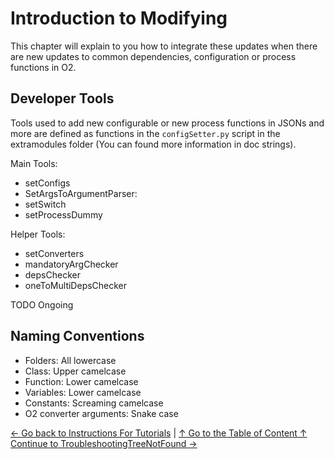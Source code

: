 
# Introduction to Modifying

This chapter will explain to you how to integrate these updates when there are new updates to common dependencies, configuration or process functions in O2.

## Developer Tools

Tools used to add new configurable or new process functions in JSONs and more are defined as functions in the `configSetter.py` script in the extramodules folder (You can found more information in doc strings).

Main Tools:

* setConfigs
* SetArgsToArgumentParser:
* setSwitch
* setProcessDummy

Helper Tools:
* setConverters
* mandatoryArgChecker
* depsChecker
* oneToMultiDepsChecker

TODO Ongoing

## Naming Conventions

* Folders: All lowercase
* Class: Upper camelcase
* Function: Lower camelcase
* Variables: Lower camelcase
* Constants: Screaming camelcase
* O2 converter arguments: Snake case

[← Go back to Instructions For Tutorials](6_Tutorials.md) | [↑ Go to the Table of Content ↑](../README.md) [Continue to TroubleshootingTreeNotFound →](8_TroubleshootingTreeNotFound.md)